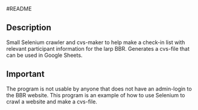 #README

## Description
Small Selenium crawler and cvs-maker to help make a check-in list with relevant participant information for the larp BBR. 
Generates a cvs-file that can be used in Google Sheets.

## Important
The program is not usable by anyone that does not have an admin-login to the BBR website. This program is an example of how to use Selenium to crawl a website and make a cvs-file.
